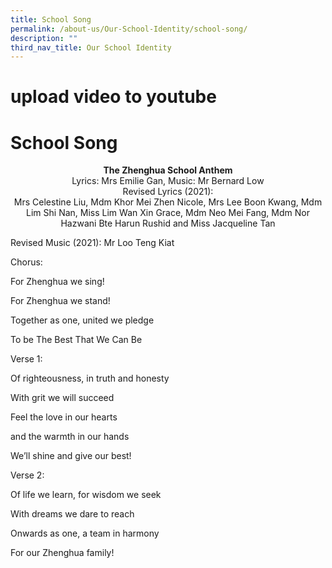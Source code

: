```yaml
---
title: School Song
permalink: /about-us/Our-School-Identity/school-song/
description: ""
third_nav_title: Our School Identity
---
```

# upload video to youtube
# School Song



<center><b>The Zhenghua School Anthem</b><br>Lyrics: Mrs Emilie Gan, Music: Mr Bernard Low</center>

  

<center>Revised Lyrics (2021):<br>Mrs Celestine Liu, Mdm Khor Mei Zhen Nicole, Mrs Lee Boon Kwang, Mdm Lim Shi Nan, Miss Lim Wan Xin Grace, Mdm Neo Mei Fang, Mdm Nor Hazwani Bte Harun Rushid and Miss Jacqueline Tan</center>

  

Revised Music (2021): Mr Loo Teng Kiat

  

Chorus:

For Zhenghua we sing!

For Zhenghua we stand!

Together as one, united we pledge

To be The Best That We Can Be

  

Verse 1:

Of righteousness, in truth and honesty

With grit we will succeed

Feel the love in our hearts

and the warmth in our hands

We’ll shine and give our best!

  

Verse 2:

Of life we learn, for wisdom we seek

With dreams we dare to reach

Onwards as one, a team in harmony

For our Zhenghua family!